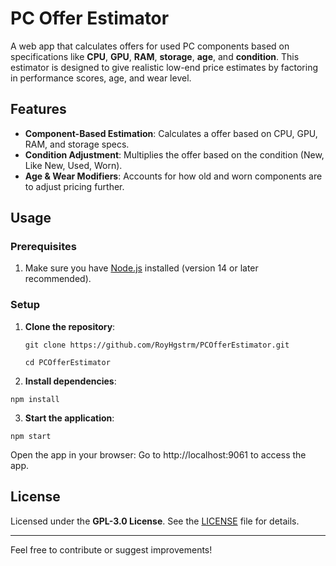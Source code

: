 # PC Offer Estimator

A web app that calculates offers for used PC components based on specifications like **CPU**, **GPU**, **RAM**, **storage**, **age**, and **condition**. This estimator is designed to give realistic low-end price estimates by factoring in performance scores, age, and wear level.

## Features

- **Component-Based Estimation**: Calculates a offer based on CPU, GPU, RAM, and storage specs.
- **Condition Adjustment**: Multiplies the offer based on the condition (New, Like New, Used, Worn).
- **Age & Wear Modifiers**: Accounts for how old and worn components are to adjust pricing further.

## Usage

### Prerequisites
1. Make sure you have [Node.js](https://nodejs.org/) installed (version 14 or later recommended).

### Setup
1. **Clone the repository**:
   
   ```git clone https://github.com/RoyHgstrm/PCOfferEstimator.git```
   
   ```cd PCOfferEstimator```
   

2. **Install dependencies**:

```npm install```


3. **Start the application**:

```npm start```


Open the app in your browser: Go to http://localhost:9061 to access the app.

## License

Licensed under the **GPL-3.0 License**. See the [LICENSE](./LICENSE) file for details.

---

Feel free to contribute or suggest improvements!
